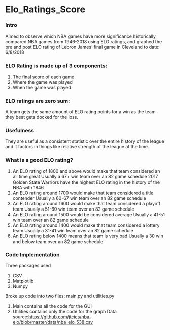 # Elo_Ratings_Score

### Intro
Aimed to observe which NBA games have more significance historically, compared NBA games from 1946-2018 using ELO ratings, and graphed the pre and post ELO rating of Lebron James’ final game in Cleveland to date: 6/8/2018



### ELO Rating is made up of 3 components:
1. The final score of each game
2. Where the game was played
3. When the game was played

### ELO ratings are zero sum:
A team gets the same amount of ELO rating points for a win as the team they beat gets docked for the loss.

### Usefulness
They are useful as a consistent statistic over the entire history of the league and it factors in things like relative strength of the league at the time.

### What is a good ELO rating?
1. An ELO rating of 1800 and above would make that team considered an all time great
    Usually a 67+ win team over an 82 game schedule
    2017 Golden State Warriors have the highest ELO rating in the history of the NBA with 1846
2. An ELO rating around 1700 would make that team considered a title contender
    Usually a 60-67 win team over an 82 game schedule
3. An ELO rating around 1600 would make that team considered a playoff team
    Usually a 51-60 win team over an 82 game schedule
4. An ELO rating around 1500 would be considered average
    Usually a 41-51  win team over an 82 game schedule
5. An ELO rating around 1400 would make that team considered a lottery team
    Usually a 31-41 win team over an 82 game schedule
6. An ELO rating below 1400 means that team is very bad
    Usually a 30 win and below team over an 82 game schedule


### Code Implementation
Three packages used
1. CSV
2. Matplotlib
3. Numpy

Broke up code into two files: main.py and utilities.py
1. Main contains all the code for the GUI
2. Utilities contains only the code for the graph
Data source:https://github.com/jtcies/nba-elo/blob/master/data/nba_elo_538.csv







